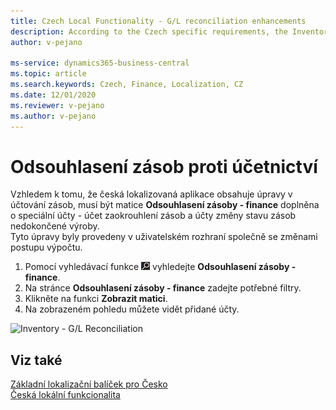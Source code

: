 ```yaml
---
title: Czech Local Functionality - G/L reconciliation enhancements 
description: According to the Czech specific requirements, the Inventory – G/L Reconciliation matrix form must into account take the Czech specific inventory posting Accounts.
author: v-pejano

ms-service: dynamics365-business-central
ms.topic: article
ms.search.keywords: Czech, Finance, Localization, CZ
ms.date: 12/01/2020
ms.reviewer: v-pejano
ms.author: v-pejano
---
```


# Odsouhlasení zásob proti účetnictví

Vzhledem k tomu, že česká lokalizovaná aplikace obsahuje úpravy v účtování zásob, musí být matice **Odsouhlasení zásoby - finance** doplněna o speciální účty - účet zaokrouhlení zásob a účty změny stavu zásob nedokončené výroby.  
Tyto úpravy byly provedeny v uživatelském rozhraní společně se změnami postupu výpočtu.

1. Pomocí vyhledávací funkce ![Žárovky, která otevře funkci Řekněte mi, co chcete dělat (Alt + Q)](../../media/ui-search/search_small.png "Řekněte mi, co chcete dělat (Alt + Q)") vyhledejte **Odsouhlasení zásoby - finance**.
2. Na stránce **Odsouhlasení zásoby - finance** zadejte potřebné filtry.
3. Klikněte na funkci **Zobrazit matici**.
4. Na zobrazeném pohledu můžete vidět přidané účty.

![Inventory - G/L Reconciliation](/media/inventory_GL_reconciliation.png)


## Viz také

[Základní lokalizační balíček pro Česko](ui-extensions-core-localization-pack-cz.md)  
[Česká lokální funkcionalita](czech-local-functionality.md)  
